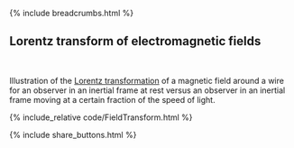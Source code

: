 {% include breadcrumbs.html %}

## Lorentz transform of electromagnetic fields
<div class="header_line"><br/></div>

Illustration of the 
[Lorentz transformation](https://en.wikipedia.org/wiki/Lorentz_transformation) 
of a magnetic field around a wire for an observer in
an inertial frame at rest versus an observer in
an inertial frame moving at a certain fraction of 
the speed of light.

{% include_relative code/FieldTransform.html %}

<p style="clear: both;"></p>

{% include share_buttons.html %}


    
